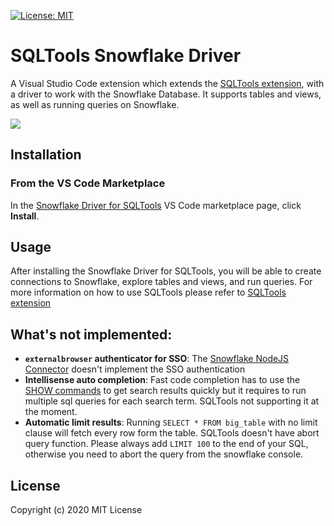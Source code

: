 [![License: MIT](https://img.shields.io/badge/License-MIT-yellow.svg)](https://opensource.org/licenses/MIT)

# SQLTools Snowflake Driver

A Visual Studio Code extension which extends the [SQLTools extension](https://marketplace.visualstudio.com/items?itemName=mtxr.sqltools), with a driver to work with the Snowflake Database. It supports tables and views, as well as running queries on Snowflake.

![](https://raw.githubusercontent.com/koszti/sqltools-snowflake-driver/master/resources/readme/preview-sqltools-snowflak-driver.gif)
## Installation

### From the VS Code Marketplace

In the [Snowflake Driver for SQLTools](https://marketplace.visualstudio.com/items?itemName=koszti.snowflake-driver-for-sqltools) VS Code marketplace page, click **Install**.

## Usage

After installing the Snowflake Driver for SQLTools, you will be able to create connections to Snowflake, explore tables and views, and run queries. For more information on how to use SQLTools please refer to [SQLTools extension](https://marketplace.visualstudio.com/items?itemName=mtxr.sqltools)

## What's not implemented:

* **`externalbrowser` authenticator for SSO**: The [Snowflake NodeJS Connector](https://github.com/snowflakedb/snowflake-connector-nodejs) doesn't implement the SSO authentication
* **Intellisense auto completion**: Fast code completion has to use the [SHOW commands](https://docs.snowflake.com/en/sql-reference/sql/show-objects.html) to get search results quickly but it requires to run multiple sql queries for each search term. SQLTools not supporting it at the moment.
* **Automatic limit results**: Running `SELECT * FROM big_table` with no limit clause will fetch every row form the table. SQLTools doesn't have abort query function. Please always add `LIMIT 100` to the end of your SQL, otherwise you need to abort the query from the snowflake console.

## License

Copyright (c) 2020 MIT License

